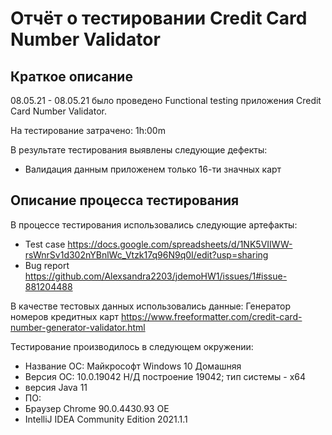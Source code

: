 # Отчёт о тестировании Credit Card Number Validator

## Краткое описание

08.05.21 - 08.05.21 было проведено Functional testing приложения Credit Card Number Validator.

На тестирование затрачено: 1h:00m

В результате тестирования выявлены следующие дефекты:
* Валидация данным приложенем только 16-ти значных карт

## Описание процесса тестирования

В процессе тестирования использовались следующие артефакты:
* Test case https://docs.google.com/spreadsheets/d/1NK5VIIWW-rsWnrSv1d302nYBnlWc_Vtzk17q96N9q0I/edit?usp=sharing
* Bug report https://github.com/Alexsandra2203/jdemoHW1/issues/1#issue-881204488

В качестве тестовых данных использовались данные:
Генератор номеров кредитных карт
https://www.freeformatter.com/credit-card-number-generator-validator.html

Тестирование производилось в следующем окружении:
* Название ОС:       Майкрософт Windows 10 Домашняя
* Версия ОС:         10.0.19042 Н/Д построение 19042; тип системы - x64
* версия Java 11
* ПО:
* Браузер Chrome 90.0.4430.93 OE
* IntelliJ IDEA Community Edition 2021.1.1
